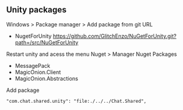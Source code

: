 ## Unity packages

Windows > Package manager > Add package from git URL

* NugetForUnity
https://github.com/GlitchEnzo/NuGetForUnity.git?path=/src/NuGetForUnity

Restart unity and acess the menu 
Nuget > Manager Nuget Packages

* MessagePack
* MagicOnion.Client
* MagicOnion.Abstractions

Add package

    "com.chat.shared.unity": "file:./../../Chat.Shared",
